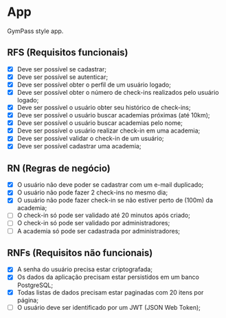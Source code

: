 # App

GymPass style app.

## RFS (Requisitos funcionais)

- [x] Deve ser possível se cadastrar;
- [x] Deve ser possível se autenticar;
- [x] Deve ser possível obter o perfil de um usuário logado;
- [x] Deve ser possível obter o número de check-ins realizados pelo usuário logado;
- [x] Deve ser possível o usuário obter seu histórico de check-ins;
- [x] Deve ser possível o usuário buscar academias próximas (até 10km);
- [x] Deve ser possível o usuário buscar academias pelo nome;
- [x] Deve ser possível o usuário realizar check-in em uma academia;
- [x] Deve ser possível validar o check-in de um usuário;
- [x] Deve ser possível cadastrar uma academia;

## RN (Regras de negócio)

- [x] O usuário não deve poder se cadastrar com um e-mail duplicado;
- [x] O usuário não pode fazer 2 check-ins no mesmo dia;
- [x] O usuário não pode fazer check-in se não estiver perto de (100m) da academia;
- [ ] O check-in só pode ser validado até 20 minutos após criado;
- [ ] O check-in só pode ser validado por administradores;
- [ ] A academia só pode ser cadastrada por administradores;

## RNFs (Requisitos não funcionais)

- [x] A senha do usuário precisa estar criptografada;
- [x] Os dados da aplicação precisam estar persistidos em um banco PostgreSQL;
- [x] Todas listas de dados precisam estar paginadas com 20 itens por página;
- [ ] O usuário deve ser identificado por um JWT (JSON Web Token);